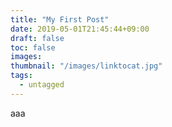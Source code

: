 ```yaml
---
title: "My First Post"
date: 2019-05-01T21:45:44+09:00
draft: false
toc: false
images:
thumbnail: "/images/linktocat.jpg"
tags:
  - untagged
---
```

aaa
